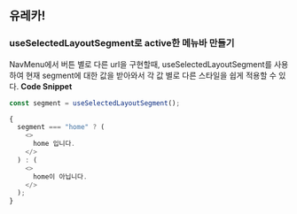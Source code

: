 ## 유레카!

### useSelectedLayoutSegment로 active한 메뉴바 만들기

NavMenu에서 버튼 별로 다른 url을 구현할때, useSelectedLayoutSegment를 사용하여 현재 segment에 대한 값을 받아와서 각 값 별로 다른 스타일을 쉽게 적용할 수 있다.
**Code Snippet**

```javascript
const segment = useSelectedLayoutSegment();

{
  segment === "home" ? (
    <>
      home 입니다.
    </>
  ) : (
    <>
      home이 아닙니다.
    </>
  );
}
```

